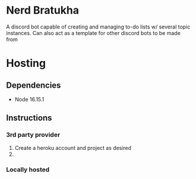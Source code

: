 # Nerd Bratukha

A discord bot capable of creating and managing to-do lists w/ several topic instances. Can also act as a template for other discord bots to be made from

# Hosting

## Dependencies

- Node 16.15.1

## Instructions

### 3rd party provider

1. Create a heroku account and project as desired
2.

### Locally hosted
